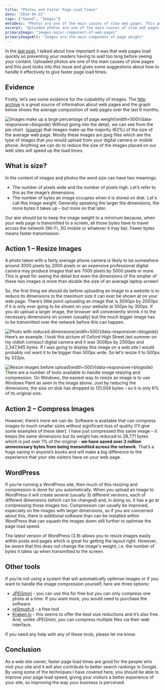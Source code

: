 ```yaml
---
title: "Photos and Faster Page Load Times"
date: "2014-04-22"
tags: ["Speed", "Images"]
metaDesc: "Photos are one of the main causes of slow web pages. This post examines what you, as a web site owner, can do with photos to your pages load more quickly."
excerpt: "Uploaded photos are one of the main causes of slow web pages and this post looks into this issue and gives some suggestions about how to handle it effectively to give faster page load times."
primaryImage: "images-major-component-of-web-pages"
primaryImageAlt: "Images are the main component of page weight"
---
```

In the [last post](/blog/web-page-speed/ "Web Page Speed"), I talked about how important it was that web pages load quickly so preventing your readers having to wait too long before seeing your content. Uploaded photos are one of the main causes of slow pages and this post looks into this issue and gives some suggestions about how to handle it effectively to give faster page load times.

## Evidence
Firstly, let’s see some evidence for the culpability of images. The [http archive](http://httparchive.org/index.php) is a great source of information about web pages and the graph below shows the average composition of web pages over the last 6 months.

![Images make up a large percentage of page weight](/optim/blog/images-major-component-of-web-pages.jpg){width=500}{data-responsiver=blogside}
Without going into the detail, we can see from the pie chart  ([source](http://httparchive.org/interesting.php?a=All&l=Oct%2015%202013)) that images make up the majority (62%) of the size of the average web page. Mostly these images are jpeg files which are the type of images that you would upload from your digital camera or mobile phone. Anything we can do to reduce the size of the images placed on our web sites will speed up the load times.

## What is size?
In the context of images and photos the word size can have two meanings:

- The number of pixels wide and the number of pixels high. Let’s refer to this as the image’s dimensions.
- The number of bytes an image occupies when it is stored on disk. Let's call this image weight. Generally speaking the larger the dimensions, the more bytes it takes up – but more on that later.

Our aim should be to keep the image weight to a minimum because, when your web page is transmitted to a screen, all those bytes have to travel across the network (Wi-Fi, 3G mobile or whatever it may be). Fewer bytes means faster transmission.

## Action 1 – Resize Images
A photo taken with a fairly average phone camera is likely to be somewhere around 3000 pixels by 2000 pixels or an expensive professional digital camera may produce images that are 7000 pixels by 5000 pixels or more. This is great for seeing the detail but even the dimensions of the smaller of these two images is more than double the size of an average laptop screen!

So, the first thing we should do before uploading an image to a website is to reduce its dimensions to the maximum size it can ever be shown at on your web page. There’s little point uploading an image that is 3000px by 2000px if it is only ever going to be shown on your website at 500px by 300px. If you do upload a larger image, the browser will conveniently shrink it to the necessary dimensions on screen (usually) but the much bigger image has to be transmitted over the network before this can happen.

![Photo with reduced dimensions](/optim/blog/oxford-high-street.jpg){width=500}{data-responsiver=blogside}
Here’s an example. I took this picture of Oxford High Street last summer on my oldish compact digital camera and it was 3008px by 2000px and 2,347,945 bytes. If I was going to display this image on a web site I would probably not want it to be bigger than 500px wide. So let’s resize it to 500px by 332px.

![Resize images before upload](/optim/blog/Windows-paint.jpg){width=500}{data-responsiver=blogside}
There are a number of tools available to handle image resizing and compression. On Windows, the easiest way to resize an image is to use Windows Paint as seen in the image above. Just by reducing the dimensions, the size on disk has dropped to 131,004 bytes – so it is only 6% of its original size.

## Action 2 – Compress Images
However, there’s more we can do. Software is available that can compress images to much smaller sizes without significant loss of quality (I’ll give some examples of these later). I have just compressed this same image – it keeps the same dimensions but its weight has reduced to 28,771 bytes which is just over 1% of the original – **we have saved over 2 million unnecessary bytes from being transmitted across the network**. That’s a huge saving in anyone’s books and will make a big difference to the experience that your site visitors have on your web page.

## WordPress
If you’re running a WordPress site, then much of this resizing and compression is done for you automatically. When you upload an image to WordPress it will create several (usually 3) different versions, each of different dimensions (which can be changed) and, in doing so, it has a go at compressing those images too. Compression can usually be improved, especially on the images with larger dimensions, so if you are concerned about this, there is additional software than can be installed within WordPress that can squash the images down still further to optimise the page load speed.

The latest version of WordPress (3.9) allows you to resize images easily within posts and pages which is great for getting the layout right. However, be aware that this does not change the image's weight, i.e. the number of bytes it takes up when transmitted to the screen.

## Other tools
If you’re not using a system that will automatically optimise images or if you want to handle the image compression yourself, here are three options:

- [JPEGmini](http://www.jpegmini.com/) - you can use this for free but you can only compress one photo at a time. If you want more, you would need to purchase the software.
- [reSmush.it](http://resmush.it/) - a free tool
- [Kraken.io](https://kraken.io/web-interface) – this seems to offer the best size reductions and it’s also free. And, unlike JPEGmini, you can compress multiple files via their web interface.

If you need any help with any of these tools, please let me know.

## Conclusion
As a web site owner, faster page load times are good for the people who visit your site and it will also contribute to better search rankings in Google. By using some of the techniques I have covered here, you should be able to improve your page load speed, giving your visitors a better experience of your site, so improving the way your business is perceived.
